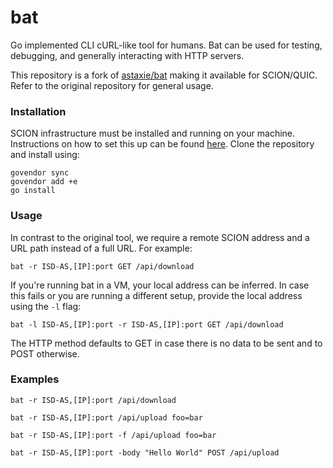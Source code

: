 # bat

Go implemented CLI cURL-like tool for humans. Bat can be used for testing, debugging, and generally interacting with HTTP servers.

This repository is a fork of [astaxie/bat](https://github.com/astaxie/bat) making it available for SCION/QUIC.
Refer to the original repository for general usage.

### Installation

SCION infrastructure must be installed and running on your machine. Instructions on how to set this up can be found [here](https://github.com/netsec-ethz/netsec-scion).
Clone the repository and install using:

```
govendor sync
govendor add +e
go install
```

### Usage

In contrast to the original tool, we require a remote SCION address and a URL path instead of a full URL.
For example:

```
bat -r ISD-AS,[IP]:port GET /api/download
```

If you're running bat in a VM, your local address can be inferred. In case this fails or you are running a different setup, provide the local address using the ```-l``` flag:

```
bat -l ISD-AS,[IP]:port -r ISD-AS,[IP]:port GET /api/download
```

The HTTP method defaults to GET in case there is no data to be sent and to POST otherwise.

### Examples

```
bat -r ISD-AS,[IP]:port /api/download

bat -r ISD-AS,[IP]:port /api/upload foo=bar

bat -r ISD-AS,[IP]:port -f /api/upload foo=bar

bat -r ISD-AS,[IP]:port -body "Hello World" POST /api/upload
```
